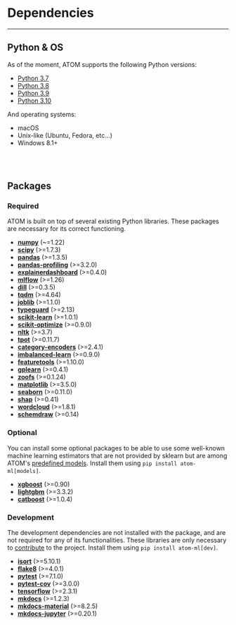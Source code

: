 # Dependencies
--------------

## Python & OS

As of the moment, ATOM supports the following Python versions:

* [Python 3.7](https://www.python.org/downloads/release/python-370/)
* [Python 3.8](https://www.python.org/downloads/release/python-380/)
* [Python 3.9](https://www.python.org/downloads/release/python-390/)
* [Python 3.10](https://www.python.org/downloads/release/python-3100/)

And operating systems:

 * macOS
 * Unix-like (Ubuntu, Fedora, etc...)
 * Windows 8.1+

<br><br>


## Packages

### Required

ATOM is built on top of several existing Python libraries. These
packages are necessary for its correct functioning.

* **[numpy](https://numpy.org/)** (~=1.22)
* **[scipy](https://www.scipy.org/)** (>=1.7.3)
* **[pandas](https://pandas.pydata.org/)** (>=1.3.5)
* **[pandas-profiling](https://pandas-profiling.github.io/pandas-profiling/docs/)** (>=3.2.0)
* **[explainerdashboard](https://explainerdashboard.readthedocs.io/en/latest/)** (>=0.4.0)
* **[mlflow](https://mlflow.org/)** (>=1.26)
* **[dill](https://pypi.org/project/dill/)** (>=0.3.5)
* **[tqdm](https://tqdm.github.io/)** (>=4.64)
* **[joblib](https://joblib.readthedocs.io/en/latest/)** (>=1.1.0)
* **[typeguard](https://typeguard.readthedocs.io/en/latest/)** (>=2.13)
* **[scikit-learn](https://scikit-learn.org/stable/)** (>=1.0.1)
* **[scikit-optimize](https://scikit-optimize.github.io/stable/)** (>=0.9.0)
* **[nltk](https://www.nltk.org/)** (>=3.7)
* **[tpot](http://epistasislab.github.io/tpot/)** (>=0.11.7)
* **[category-encoders](https://contrib.scikit-learn.org/categorical-encoding/index.html)** (>=2.4.1)
* **[imbalanced-learn](https://imbalanced-learn.readthedocs.io/en/stable/api.html)** (>=0.9.0)
* **[featuretools](https://www.featuretools.com/)** (>=1.10.0)
* **[gplearn](https://gplearn.readthedocs.io/en/stable/index.html)** (>=0.4.1)
* **[zoofs](https://jaswinder9051998.github.io/zoofs/)** (>=0.1.24)
* **[matplotlib](https://matplotlib.org/)** (>=3.5.0)
* **[seaborn](https://seaborn.pydata.org/)** (>=0.11.0)
* **[shap](https://github.com/slundberg/shap/)** (>=0.41)
* **[wordcloud](http://amueller.github.io/word_cloud/)** (>=1.8.1)
* **[schemdraw](https://schemdraw.readthedocs.io/en/latest/index.html)** (>=0.14)

### Optional

You can install some optional packages to be able to use some well-known
machine learning estimators that are not provided by sklearn but are
among ATOM's [predefined models](../user_guide/models/#predefined-models).
Install them using `pip install atom-ml[models]`.

* **[xgboost](https://xgboost.readthedocs.io/en/latest/)** (>=0.90)
* **[lightgbm](https://lightgbm.readthedocs.io/en/latest/)** (>=3.3.2)
* **[catboost](https://catboost.ai/docs/concepts/about.html)** (>=1.0.4)


### Development

The development dependencies are not installed with the package, and are
not required for any of its functionalities. These libraries are only
necessary to [contribute](../contributing) to the project. Install them
using `pip install atom-ml[dev]`.

* **[isort](https://pycqa.github.io/isort/)** (>=5.10.1)
* **[flake8](https://github.com/pycqa/flake8)** (>=4.0.1)
* **[pytest](https://docs.pytest.org/en/latest/)** (>=7.1.0)
* **[pytest-cov](https://pytest-cov.readthedocs.io/en/latest/)** (>=3.0.0)
* **[tensorflow](https://www.tensorflow.org/)** (>=2.3.1)
* **[mkdocs](https://www.mkdocs.org/)** (>=1.2.3)
* **[mkdocs-material](https://squidfunk.github.io/mkdocs-material/)** (>=8.2.5)
* **[mkdocs-jupyter](https://github.com/danielfrg/mkdocs-jupyter)** (>=0.20.1)

